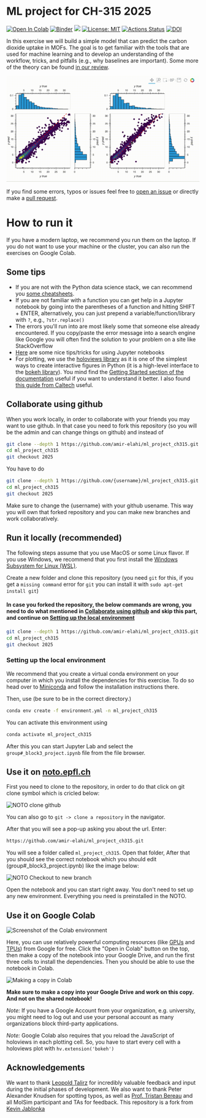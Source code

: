 # ML project for CH-315 2025

[![Open In Colab](https://colab.research.google.com/assets/colab-badge.svg)](https://colab.research.google.com/github/kjappelbaum/ml_molsim/blob/2024/molsim_ml.ipynb)
[![Binder](https://mybinder.org/badge_logo.svg)](https://mybinder.org/v2/gh/kjappelbaum/ml_molsim/2024?filepath=molsim_ml.ipynb)
[![](https://img.shields.io/badge/python-3.7+-blue.svg)](https://www.python.org/download/releases/3.7.0/)
[![License: MIT](https://img.shields.io/badge/License-MIT-yellow.svg)](https://opensource.org/licenses/MIT)
[![Actions Status](https://github.com/kjappelbaum/ml_molsim/workflows/Python%20package/badge.svg)](https://github.com/kjappelbaum/ml_molsim/actions)
[![DOI](https://zenodo.org/badge/DOI/10.5281/zenodo.3605363.svg)](https://doi.org/10.5281/zenodo.3605363)

In this exercise we will build a simple model that can predict the carbon dioxide uptake in MOFs. The goal is to get familiar with the tools that are used for machine learning and to develop an understanding of the workflow, tricks, and pitfalls (e.g., why baselines are important). Some more of the theory can be found [in our review](https://pubs.acs.org/doi/abs/10.1021/acs.chemrev.0c00004).

![Parity plot result](assets/result.gif)

If you find some errors, typos or issues feel free to [open an issue](https://help.github.com/en/github/managing-your-work-on-github/about-issues) or directly make a [pull request](https://help.github.com/en/github/collaborating-with-issues-and-pull-requests/about-pull-requests).

# How to run it

If you have a modern laptop, we recommend you run them
on the laptop. If you do not want to use your machine or the cluster, you
can also run the exercises on Google Colab.

## Some tips

- If you are not with the Python data science stack, we can recommend you [some cheatsheets](https://www.utc.fr/~jlaforet/Suppl/python-cheatsheets.pdf).
- If you are not familiar with a function you can get help in a Jupyter notebook by going into the parentheses of a function and hitting SHIFT + ENTER, alternatively, you can just prepend a variable/function/library with `?`, e.g., `?str.replace()`
- The errors you'll run into are most likely some that someone else already encountered. If you copy/paste the error message into a search engine like Google you will often find the solution to your problem on a site like StackOverflow
- [Here](https://www.dataquest.io/blog/jupyter-notebook-tips-tricks-shortcuts/) are some nice tips/tricks for using Jupyter notebooks
- For plotting, we use the [holoviews library](https://holoviews.org/) as it is one of the simplest ways to create interactive figures in Python (it is a high-level interface to the [bokeh library](https://bokeh.org/)). You mind find the [Getting Started section of the documentation](https://holoviews.org/getting_started/) useful if you want to understand it better. I also found [this guide from Caltech](http://bebi103.caltech.edu.s3-website-us-east-1.amazonaws.com/2019a/content/lessons/lesson_03/intro_to_holoviews.html) useful.

## Collaborate using github
When you work locally, in order to collaborate with your friends you may want to use github. In that case you need to fork this repository (so you will be the admin and can change things on github) and instead of 

```bash
git clone --depth 1 https://github.com/amir-elahi/ml_project_ch315.git
cd ml_project_ch315
git checkout 2025
```

You have to do

```bash
git clone --depth 1 https://github.com/{username}/ml_project_ch315.git
cd ml_project_ch315
git checkout 2025
```

Make sure to change the {username} with your github usename. This way you will own that forked repository and you can make new branches and work collaboratively.

## Run it locally (recommended)

The following steps assume that you use MacOS or some Linux flavor. If you use Windows, we recommend that you first install the [Windows Subsystem for Linux (WSL)](https://docs.microsoft.com/en-us/windows/wsl/install-win10).

Create a new folder and clone this repository (you need `git` for this, if you get a `missing command` error for `git` you can install it with `sudo apt-get install git`)

#### In case you forked the repository, the below commands are wrong, you need to do what mentioned in [Collaborate using github](#collaborate-using-github) and skip this part, and continue on [Setting up the local environment](#setting-up-the-local-environment)

```bash
git clone --depth 1 https://github.com/amir-elahi/ml_project_ch315.git
cd ml_project_ch315
git checkout 2025
```

### Setting up the local environment
We recommend that you create a virtual conda environment on your computer in which you install the dependencies for this exercise. To do so head over to [Miniconda](https://docs.conda.io/en/latest/miniconda.html) and follow the installation instructions there.

Then, use (be sure to be in the correct directory.)

```bash
conda env create -f environment.yml -n ml_project_ch315
```

You can activate this environment using

```bash
conda activate ml_project_ch315
```

After this you can start Jupyter Lab and select the `group#_block3_project.ipynb` file from the file browser.

<!-- ```(bash)
jupyter lab
```

Make sure that the notebook kernel runs in the correct environment:

![Environment name](assets/conda_env_name.png)

If the environment name that is shown is different from "ml_molsim" you can click on it and select the correct one. -->


## Use it on [noto.epfl.ch](noto.epfl.ch)

First you need to clone to the repository, in order to do that click on git clone symbol which is cricled below:

![NOTO clone github](assets/NOTO1.png)

You can also go to `git -> clone a repository` in the navigator.

After that you will see a pop-up asking you about the url. Enter:

```bash
https://github.com/amir-elahi/ml_project_ch315.git
````

You will see a folder called `ml_project_ch315`. Open that folder, After that you should see the correct notebook which you should edit (group#_block3_project.ipynb) like the image below:

![NOTO Checkout to new branch](assets/NOTO_Final.png)

Open the notebook and you can start right away. You don't need to set up any new environment. Everything you need is preinstalled in the NOTO.

## Use it on Google Colab

![Screenshot of the Colab environment](assets/colab.png)

Here, you can use relatively powerful computing resources (like [GPUs](https://en.wikipedia.org/wiki/Graphics_processing_unit) and [TPUs](https://en.wikipedia.org/wiki/Tensor_Processing_Unit)) from Google for free.
Click the "Open in Colab" button on the top, then make a copy of the notebook into your Google Drive, and run the first three cells to
install the dependencies.
Then you should be able to use the notebook in Colab.

![Making a copy in Colab](assets/save_copy_colab.png)

**Make sure to make a copy into your Google Drive and work on this copy. And
not on the shared notebook!**

_Note:_ If you have a Google Account from your organization, e.g. university, you might
need to log out and use your personal account as many organizations block
third-party applications.

_Note:_ Google Colab also requires that you reload the JavaScript of holoviews in each plotting cell.
So, you have to start every cell with a holoviews plot with `hv.extension('bokeh')`

## Acknowledgements

We want to thank [Leopold Talirz](https://github.com/ltalirz) for incredibly valuable feedback and input during the initial phases of development.
We also want to thank Peter Alexander Knudsen for spotting typos, as well as [Prof. Tristan Bereau](https://github.com/tbereau) and all MolSim participant and TAs for feedback. This repository is a fork from [Kevin Jablonka](https://kjablonka.com/)
